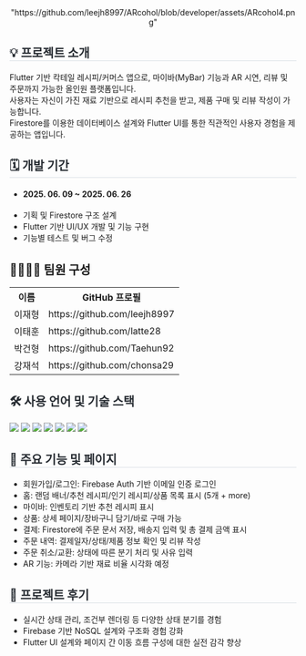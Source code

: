 
<div align="center">
  "https://github.com/leejh8997/ARcohol/blob/developer/assets/ARcohol4.png"
</div>

<div style="text-align:left;">
<h2 style="border-bottom: 1px solid #d8dee4; color: #282d33;">💡 프로젝트 소개 </h2>
<div>Flutter 기반 칵테일 레시피/커머스 앱으로, 마이바(MyBar) 기능과 AR 시연, 리뷰 및 주문까지 가능한 올인원 플랫폼입니다.</div>
<div>사용자는 자신이 가진 재료 기반으로 레시피 추천을 받고, 제품 구매 및 리뷰 작성이 가능합니다.</div>
<div>Firestore를 이용한 데이터베이스 설계와 Flutter UI를 통한 직관적인 사용자 경험을 제공하는 앱입니다.</div>
</div>

<div style="text-align:left;">
<h2 style="border-bottom: 1px solid #d8dee4; color: #282d33;"> 🗓 개발 기간 </h2>  
<ul>
<li><h4>2025. 06. 09 ~ 2025. 06. 26</h4></li>
<li>기획 및 Firestore 구조 설계</li>
<li>Flutter 기반 UI/UX 개발 및 기능 구현</li>
<li>기능별 테스트 및 버그 수정</li>
</ul>
</div>

<div style="text-align:left;">
<h2 tabindex="-1" class="heading-element" dir="auto">👨‍👩‍👦‍👦 팀원 구성</h2>
<table>
<tr><th>이름</th><th>GitHub 프로필</th></tr>
<tr><td>이재형</td><td>https://github.com/leejh8997</td></tr>
<tr><td>이태훈</td><td>https://github.com/latte28</td></tr>
<tr><td>박건형</td><td>https://github.com/Taehun92</td></tr>
<tr><td>강재석</td><td>https://github.com/chonsa29</td></tr>
</table>
</div>

<div style="text-align:left;">
<h2 style="color: #282d33;"> 🛠️ 사용 언어 및 기술 스택 </h2>
<div style="margin: 0 auto; text-align: left;">
<img src="https://img.shields.io/badge/Flutter-02569B?style=for-the-badge&logo=flutter&logoColor=white">
<img src="https://img.shields.io/badge/Dart-0175C2?style=for-the-badge&logo=dart&logoColor=white">
<img src="https://img.shields.io/badge/Android Studio-3DDC84?style=for-the-badge&logo=androidstudio&logoColor=white">
<img src="https://img.shields.io/badge/Firebase-FFCA28?style=for-the-badge&logo=firebase&logoColor=black">
<img src="https://img.shields.io/badge/Firestore-FFA000?style=for-the-badge&logo=firebase&logoColor=white">
<img src="https://img.shields.io/badge/Firebase Auth-FF6D00?style=for-the-badge&logo=firebase&logoColor=white">
<img src="https://img.shields.io/badge/Firebase Storage-019CFE?style=for-the-badge&logo=google-cloud&logoColor=white">
</div>
</div>

<div style="text-align:left;">
<h2 style="border-bottom: 1px solid #d8dee4; color: #282d33;">📄 주요 기능 및 페이지</h2>
<ul>
<li>회원가입/로그인: Firebase Auth 기반 이메일 인증 로그인</li>
<li>홈: 랜덤 배너/추천 레시피/인기 레시피/상품 목록 표시 (5개 + more)</li>
<li>마이바: 인벤토리 기반 추천 레시피 표시</li>
<li>상품: 상세 페이지/장바구니 담기/바로 구매 가능</li>
<li>결제: Firestore에 주문 문서 저장, 배송지 입력 및 총 결제 금액 표시</li>
<li>주문 내역: 결제일자/상태/제품 정보 확인 및 리뷰 작성</li>
<li>주문 취소/교환: 상태에 따른 분기 처리 및 사유 입력</li>
<li>AR 기능: 카메라 기반 재료 비율 시각화 예정</li>
</ul>
</div>

<div style="text-align:left;">
<h2 style="border-bottom: 1px solid #d8dee4; color: #282d33;">🎇 프로젝트 후기</h2>
<ul>
<li>실시간 상태 관리, 조건부 렌더링 등 다양한 상태 분기를 경험</li>
<li>Firebase 기반 NoSQL 설계와 구조화 경험 강화</li>
<li>Flutter UI 설계와 페이지 간 이동 흐름 구성에 대한 실전 감각 향상</li>
</ul>
</div>
